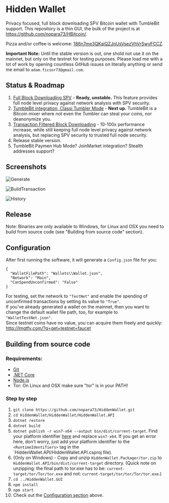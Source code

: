 # Hidden Wallet
Privacy focused, full block downloading SPV Bitcoin wallet with TumbleBit support. This repository is a thin GUI, the bulk of the project is at https://github.com/nopara73/HBitcoin/.  
  
Pizza and/or coffee is welcome: [186n7me3QKajQZJnUsVsezVhVrSwyFCCZ](https://www.smartbit.com.au/address/186n7me3QKajQZJnUsVsezVhVrSwyFCCZ).
  
**Important Note:** Until the stable version is out, one shold not use it on the mainnet, but only on the testnet for testing purposes. Please load me with a lot of work by opening countless GitHub issues on literally anything or send me email to `adam.ficsor73@gmail.com`.
  
## Status & Roadmap
1. [Full Block Downloading SPV](https://medium.com/@nopara73/bitcoin-privacy-landscape-in-2017-zero-to-hero-guidelines-and-research-a10d30f1e034) - **Ready, unstable.**  This feature provides full node level privacy against network analysis with SPV security.  
2. [TumbleBit integration, Classi Tumbler Mode](https://hackernoon.com/understanding-tumblebit-part-1-making-the-case-823d786113f3) - **Next up.** TumbleBit is a Bitcoin mixer where not even the Tumbler can steal your coins, nor deanonymize you.   
3. [Transaction Filtered Block Downloading](https://medium.com/@nopara73/full-node-level-privacy-even-for-mobile-wallets-transaction-filtered-full-block-downloading-wallet-16ef1847c21)  - 10-100x performance increase, while still keeping full node level privacy against network analysis, but replacing SPV security to trusted full node security.  
4. Release stable version.  
5. TumbleBit Paymen Hub Mode? JoinMarket integration? Stealth addresses support?

## Screenshots 

![Generate](https://github.com/nopara73/HiddenWallet/blob/master/HiddenWallet/HiddenWallet.Docs/HwDecryptingScreenshot.png)  

![BuildTransaction](https://github.com/nopara73/HiddenWallet/blob/master/HiddenWallet/HiddenWallet.Docs/HwBuildTransactionScreenshot.png)  

![History](https://github.com/nopara73/HiddenWallet/blob/master/HiddenWallet/HiddenWallet.Docs/HwHistoryScreenshot.png)  


## Release  
Note: Binaries are only available to Windows, for Linux and OSX you need to build from source code (see "Building from source code" section).  

## Configuration

After first running the software, it will generate a `Config.json` file for you:  
```
{
  "WalletFilePath": "Wallets\\Wallet.json",
  "Network": "Main",
  "CanSpendUnconfirmed": "False"
}
```  
For testing, set the network to `"TestNet"` and enable the spending of unconfirmed transactions by setting its value to `"True"`.  
If you've already generated a wallet on the mainnet, then you want to change the default wallet file path, too, for example to `"WalletTestNet.json"`.  
Since testnet coins have no value, you can acquire them freely and quickly: http://lmgtfy.com/?q=get+testnet+faucet

## Building from source code  
  
### Requirements:  
- [Git](https://git-scm.com/downloads)  
- [.NET Core](https://www.microsoft.com/net/core)  
- [Node.js](https://nodejs.org/en/download/)
- Tor: On Linux and OSX make sure "tor" is in your PATH!
  
### Step by step
  
1. `git clone https://github.com/nopara73/HiddenWallet.git`
2. `cd HiddenWallet/HiddenWallet/HiddenWallet.API`  
3. `dotnet restore`  
4. `dotnet build`
5. `dotnet publish -r win7-x64 --output bin/dist/current-target`. Find your platform identifier [here](https://github.com/dotnet/docs/blob/master/docs/core/rid-catalog.md#windows-rids) and replace `win7-x64`.
If you get an error here, don't worry, just add your platform identifier to the `<RuntimeIdentifiers>` tag in the `HiddenWallet.API/HiddenWallet.API.csproj file).  
6. (Only on Windows) - Copy and unzip `HiddenWallet.Packager/tor.zip` to `HiddenWallet.API/bin/dist/current-target` directory. (Quick note on unzipping: the final path to tor.exe has to be: `current-target/tor/Tor/tor.exe` and not: `current-target/tor/tor/Tor/tor.exe`.)
7. `cd ../HiddenWallet.GUI`
8. `npm install`
9. `npm start`
10. Check out the [Configuration section](https://github.com/nopara73/HiddenWallet#configuration) above.
